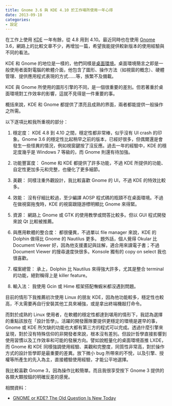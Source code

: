 ```yaml
---
title: Gnome 3.6 與 KDE 4.10 於工作場所使用一年心得
date: 2013-09-18
categories:
- 設定
---
```


在工作上使用 [KDE](http://www.kde.org/) 一年有餘，從 4.8 用到 4.10。最近同時也在使用 [Gnome](http://www.gnome.org/) 3.6，網路上的比較文章不少，再增加一篇，希望我能提供較新版本的使用經驗與不同的看法。

<!-- more -->

KDE 和 Gnome 的地位是一樣的，他們同樣是[桌面環境](http://zh.wikipedia.org/zh-tw/%E6%A1%8C%E9%9D%A2%E7%8E%AF%E5%A2%83)。桌面環境簡言之即是一般使用者面對電腦的軟體介面，他包含了圖形、操作方法（如視窗的概念）、硬體管理、提供應用程式表現的方式……等，族繁不及備載。

KDE 與 Gnome 所使用的圖形引擎的不同，是一個很重要的差別。但若著重於桌面環境對工作效率的影響，這就不見得是一件重要的事。

概括來說，KDE 和 Gnome 都提供了漂亮且成熟的界面，兩者都能提供一般操作之所需。

以下逐項比較我所重視的部分：

1. 穩定度：
   KDE 4.8 到 4.10 之間，穩定性都非常棒，似乎沒有 UI crash 的印象。Gnome 3.6 的穩定性比起稍早之前的版本，已經好很多，但偶爾還是會發生一些怪異的情況，例如視窗鍵按了沒反應。過去一年的經驗中，KDE 的穩定度幾乎是 Windows 7 等級的，而 Gnome 則還有待加強。

2. 功能豐富度：
   Gnome 和 KDE 都提供了許多功能，不過 KDE 所提供的功能、自定性更加多元和完整，也優化了更多細節。

3. 美觀：
   同樣注重外觀設計，我比較喜歡 Gnome 的 UI，不過 KDE 的特效比較多。

4. 效能：
   沒有仔細比較過，至少編譯 AOSP 程式碼的瓶頸不在桌面環境。不過在做視窗拖曳時，KDE 的視窗跟隨游標明顯比 Gnome 來得緊。

5. 資源：
   網路上 Gnome 或 GTK 的使用教學或問答比較多。但以 GUI 程式開發來說 Qt 比較被推薦。

6. 與應用軟體的整合度：
   都很優異，不過單以 file manager 來說，KDE 的 Dolphin 做得比 Gnome 的 Nautilus 更多。
   題外話，個人覺得 Okular 比 Document Viewer 好，因為他支援畫記與註解，適合用來讀電子書；不過 Document Viewer 的搜尋速度快很多。Konsole 獨有的 copy on select 我也很喜歡。

7. 檔案總管：
   承上，Dolphin 比 Nautilus 來得強大許多，尤其是整合 terminal 的功能，絕對稱得上是 killer feature。

8. 輸入法：
   我使用 Gcin 或 Hime 框架搭配嘸蝦米都沒遇到問題。

目前的情形下我推薦初次使用 Linux 的朋友 KDE，因為他功能較多，穩定性也較高，不太需要再自行安裝其他工具來補強，或是拿出終端機敲打命令。

而對於成熟的 Linux 使用者，在軟體的穩定性都達到堪用的情形下，我認為選擇的重點該放在「設計哲學」。活躍的開發團隊要提供更穩定的環境是遲早的事，Gnome 或 KDE 所欠缺的功能也大都有第三方的程式可以完成。透過什麼引擎來呈現，對於沒有特殊信仰的非開發者來說，根本沒有差別。但設計哲學直接影響到使用習慣以及工作效率和可能的發展方向。譬如說輕量化的桌面環境首推 LXDE，而 Gnome 和 KDE 同樣強調使用經驗、美觀和完整度，同質性非常高，對於操作方式的設計哲學即是最重要的差異。放下微小 bug 所帶來的不悅，以及引擎、授權等所產生的先入為主，直接體驗使用經驗，才能公平地選擇。

我比較喜歡 Gnome 3，因為操作比較簡單。而且我很享受按下 Gnome 3 提供的各類大顆按鈕的明確反差的感覺。

相關資料：

* [GNOME or KDE? The Old Question Is New Today](http://www.datamation.com/open-source/gnome-or-kde-the-old-question-is-new-today-1.html)
